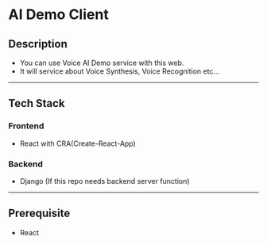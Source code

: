# AI Demo Client

## Description

- You can use Voice AI Demo service with this web.
- It will service about Voice Synthesis, Voice Recognition etc...

---

## Tech Stack

### Frontend

- React with CRA(Create-React-App)

### Backend

- Django (If this repo needs backend server function)

---

## Prerequisite

- React
